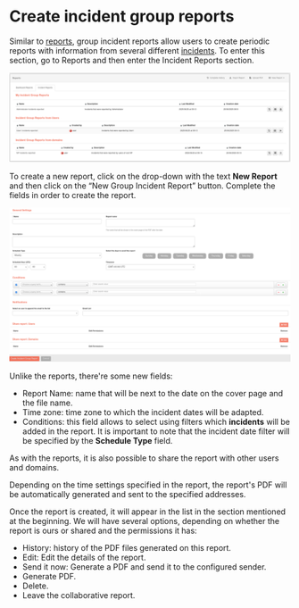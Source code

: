 # Create incident group reports

Similar to [reports](ch09_creation_reports.en.md), group incident reports allow users to create periodic reports with information from several different [incidents](../incidents/ch05_incident_details.en.md). To enter this section, go to Reports and then enter the Incident Reports section.

![Index informes de incidentes grupales](images/incident_group_report_index.en.png)

To create a new report, click on the drop-down with the text **New Report** and then click on the “New Group Incident Report” button. Complete the fields in order to create the report.

![Formulario informes de incidentes grupales](images/incident_group_report_form.en.png)

Unlike the reports, there're some new fields:

- Report Name: name that will be next to the date on the cover page and the file name.
- Time zone: time zone to which the incident dates will be adapted.
- Conditions: this field allows to select using filters which **incidents** will be added in the report. It is important to note that the incident date filter will be specified by the **Schedule Type** field.

As with the reports, it is also possible to share the report with other users and domains.

Depending on the time settings specified in the report, the report's PDF will be automatically generated and sent to the specified addresses.

Once the report is created, it will appear in the list in the section mentioned at the beginning. We will have several options, depending on whether the report is ours or shared and the permissions it has:

- History: history of the PDF files generated on this report.
- Edit: Edit the details of the report.
- Send it now: Generate a PDF and send it to the configured sender.
- Generate PDF.
- Delete.
- Leave the collaborative report.